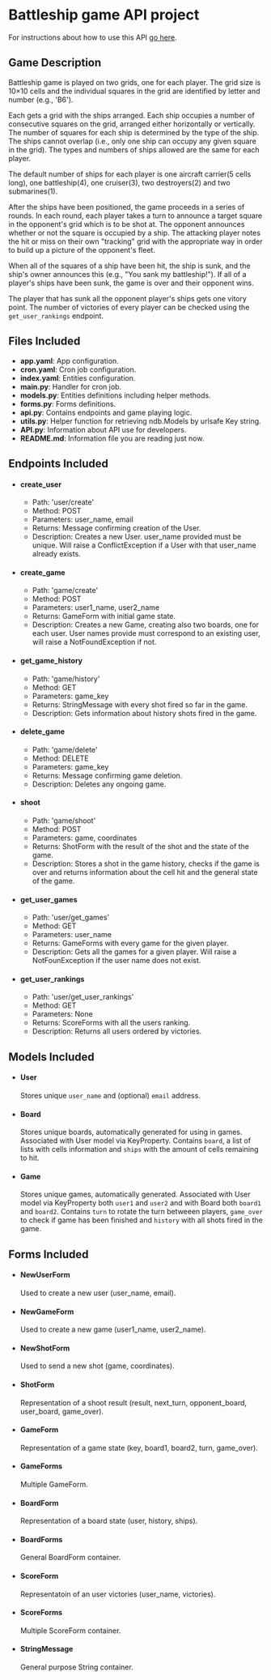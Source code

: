 # Battleship game API project
For instructions about how to use this API [go here](https://github.com/manelromero/Battleship-API/blob/master/API.md).

## Game Description
Battleship game is played on two grids, one for each player. The grid size is 10×10 cells and the individual squares in the grid are identified by letter and number (e.g., 'B6').

Each gets a grid with the ships arranged. Each ship occupies a number of consecutive squares on the grid, arranged either horizontally or vertically. The number of squares for each ship is determined by the type of the ship. The ships cannot overlap (i.e., only one ship can occupy any given square in the grid). The types and numbers of ships allowed are the same for each player.

The default number of ships for each player is one aircraft carrier(5 cells long), one battleship(4), one cruiser(3), two destroyers(2) and two submarines(1).

After the ships have been positioned, the game proceeds in a series of rounds. In each round, each player takes a turn to announce a target square in the opponent's grid which is to be shot at. The opponent announces whether or not the square is occupied by a ship. The attacking player notes the hit or miss on their own "tracking" grid with the appropriate way in order to build up a picture of the opponent's fleet.

When all of the squares of a ship have been hit, the ship is sunk, and the ship's owner announces this (e.g., "You sank my battleship!"). If all of a player's ships have been sunk, the game is over and their opponent wins.

The player that has sunk all the opponent player's ships gets one vitory point. The number of victories of every player can be checked using the `get_user_rankings` endpoint.

## Files Included

- **app.yaml**: App configuration.
- **cron.yaml**: Cron job configuration.
- **index.yaml**: Entities configuration.
- **main.py**: Handler for cron job.
- **models.py**: Entities definitions including helper methods.
- **forms.py**: Forms definitions.
- **api.py**: Contains endpoints and game playing logic.
- **utils.py**: Helper function for retrieving ndb.Models by urlsafe Key string.
- **API.py**: Information about API use for developers.
- **README.md**: Information file you are reading just now.

## Endpoints Included

- #### create_user
    - Path: 'user/create'
    - Method: POST
    - Parameters: user_name, email
    - Returns: Message confirming creation of the User.
    - Description: Creates a new User. user_name provided must be unique. Will raise a ConflictException if a User with that user_name already exists.
        
- #### create_game
    - Path: 'game/create'
    - Method: POST
    - Parameters: user1_name, user2_name
    - Returns: GameForm with initial game state.
    - Description: Creates a new Game, creating also two boards, one for each user. User names provide must correspond to an existing user, will raise a NotFoundException if not.

- #### get_game_history
    - Path: 'game/history'
    - Method: GET
    - Parameters: game_key
    - Returns: StringMessage with every shot fired so far in the game.
    - Description: Gets information about history shots fired in the game.

- #### delete_game
    - Path: 'game/delete'
    - Method: DELETE
    - Parameters: game_key
    - Returns: Message confirming game deletion.
    - Description: Deletes any ongoing game.

- #### shoot
    - Path: 'game/shoot'
    - Method: POST
    - Parameters: game, coordinates
    - Returns: ShotForm with the result of the shot and the state of the game.
    - Description: Stores a shot in the game history, checks if the game is over and returns information about the cell hit and the general state of the game.

- #### get_user_games
    - Path: 'user/get_games'
    - Method: GET
    - Parameters: user_name
    - Returns: GameForms with every game for the given player.
    - Description: Gets all the games for a given player. Will raise a NotFounException if the user name does not exist.

- #### get_user_rankings
    - Path: 'user/get_user_rankings'
    - Method: GET
    - Parameters: None
    - Returns: ScoreForms with all the users ranking.
    - Description: Returns all users ordered by victories.

## Models Included

- #### User

    Stores unique `user_name` and (optional) `email` address.
- #### Board

    Stores unique boards, automatically generated for using in games. Associated with User model via KeyProperty. Contains `board`, a list of lists with cells information and `ships` with the amount of cells remaining to hit.
- #### Game

    Stores unique games, automatically generated. Associated with User model via KeyProperty both `user1` and `user2` and with Board both `board1` and `board2`. Contains `turn` to rotate the turn betweeen players, `game_over` to check if game has been finished and `history` with all shots fired in the game.

## Forms Included

- #### NewUserForm

    Used to create a new user (user_name, email).

- #### NewGameForm

    Used to create a new game (user1_name, user2_name).

- #### NewShotForm

    Used to send a new shot (game, coordinates).

- #### ShotForm

    Representation of a shoot result (result, next_turn, opponent_board, user_board, game_over).

- #### GameForm

    Representation of a game state (key, board1, board2, turn, game_over).

- #### GameForms

    Multiple GameForm.

- #### BoardForm

    Representation of a board state (user, history, ships).

- #### BoardForms

    General BoardForm container.

- #### ScoreForm

    Representatoin of an user victories (user_name, victories).

- #### ScoreForms

    Multiple ScoreForm container.
    
- #### StringMessage

    General purpose String container.
